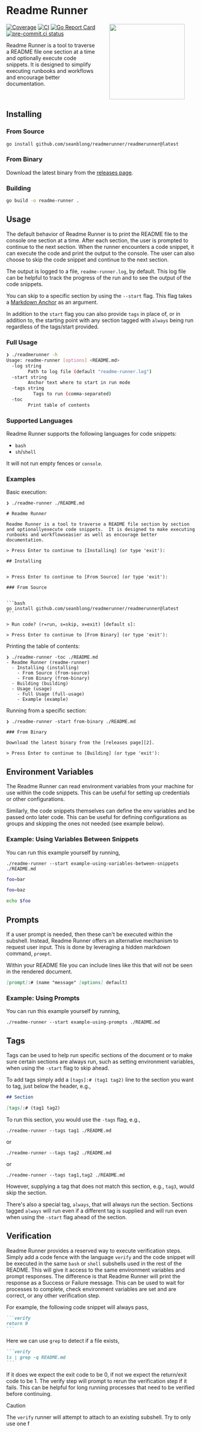 # Readme Runner

<img align="right" hspace="30" width="auto" height="200" src="./assets/readmerunner.png">

[![Coverage](https://img.shields.io/badge/Coverage-80.6%25-brightgreen)](https://github.com/seanblong/readmerunner/actions/workflows/test.yaml)
[![CI](https://github.com/seanblong/embedmd/actions/workflows/test.yaml/badge.svg)](https://github.com/seanblong/readmerunner/actions/workflows/test.yaml)
[![Go Report Card](https://goreportcard.com/badge/github.com/seanblong/readmerunner)](https://goreportcard.com/report/github.com/seanblong/readmerunner)
[![pre-commit.ci status](https://results.pre-commit.ci/badge/github/seanblong/readmerunner/main.svg)](https://results.pre-commit.ci/latest/github/seanblong/readmerunner/main)

Readme Runner is a tool to traverse a README file one section at a time and optionally
execute code snippets.  It is designed to simplify executing runbooks and workflows
and encourage better documentation.

<br>

## Installing

### From Source

```bash
go install github.com/seanblong/readmerunner/readmerunner@latest
```

### From Binary

Download the latest binary from the [releases page][2].

### Building

```bash
go build -o readme-runner .
```

## Usage

The default behavior of Readme Runner is to print the README file to the console
one section at a time.  After each section, the user is prompted to continue to
the next section.  When the runner encounters a code snippet, it can execute the
code and print the output to the console.  The user can also choose to skip the
code snippet and continue to the next section.

The output is logged to a file, `readme-runner.log`, by default.  This log file
can be helpful to track the progress of the run and to see the output of the code
snippets.

You can skip to a specific section by using the `--start` flag.  This flag takes
a [Markdown Anchor][1] as an argument.

In addition to the `start` flag you can also provide `tags` in place of, or in addition
to, the starting point with any section tagged with `always` being run regardless
of the tags/start provided.

### Full Usage

```bash
❯ ./readmerunner -h
Usage: readme-runner [options] <README.md>
  -log string
        Path to log file (default "readme-runner.log")
  -start string
        Anchor text where to start in run mode
  -tags string
          Tags to run (comma-separated)
  -toc
        Print table of contents
```

### Supported Languages

Readme Runner supports the following languages for code snippets:

- `bash`
- `sh`/`shell`

It will not run empty fences or `console`.

### Examples

Basic execution:

````console
❯ ./readme-runner ./README.md

# Readme Runner

Readme Runner is a tool to traverse a README file section by section and optionallyexecute code snippets.  It is designed to make executing runbooks and workflowseasier as well as encourage better documentation.

> Press Enter to continue to [Installing] (or type 'exit'):

## Installing


> Press Enter to continue to [From Source] (or type 'exit'):

### From Source


```bash
go install github.com/seanblong/readmerunner/readmerunner@latest
```

> Run code? (r=run, s=skip, x=exit) [default s]:

> Press Enter to continue to [From Binary] (or type 'exit'):
````

Printing the table of contents:

```console
❯ ./readme-runner -toc ./README.md
- Readme Runner (readme-runner)
  - Installing (installing)
    - From Source (from-source)
    - From Binary (from-binary)
  - Building (building)
  - Usage (usage)
    - Full Usage (full-usage)
    - Example (example)
```

Running from a specific section:

```console
❯ ./readme-runner -start from-binary ./README.md

### From Binary

Download the latest binary from the [releases page][2].

> Press Enter to continue to [Building] (or type 'exit'):
```

## Environment Variables

The Readme Runner can read environment variables from your machine for use within
the code snippets.  This can be useful for setting up credentials or other
configurations.

Similarly, the code snippets themselves can define the env variables and be passed
onto later code.  This can be useful for defining configurations as groups and
skipping the ones not needed (see example below).

### Example: Using Variables Between Snippets

You can run this example yourself by running,

```console
./readme-runner --start example-using-variables-between-snippets ./README.md
```

```bash
foo=bar
```

```bash
foo=baz
```

```bash
echo $foo
```

## Prompts

If a user prompt is needed, then these can't be executed within the subshell.  Instead,
Readme Runner offers an alternative mechanism to request user input.  This is done
by leveraging a hidden markdown command, `prompt`.

Within your README file you can include lines like this that will not be seen in
the rendered document.

```markdown
[prompt]:# (name "message" [options] default)
```

### Example: Using Prompts

[prompt]:# (foo "Hello world!" [y] n)

You can run this example yourself by running,

```console
./readme-runner --start example-using-prompts ./README.md
```

## Tags

Tags can be used to help run specific sections of the document or to make sure
certain sections are always run, such as setting environment variables, when using
the `-start` flag to skip ahead.

To add tags simply add a `[tags]:# (tag1 tag2)` line to the section you want to
tag, just below the header, e.g.,

```markdown
## Section

[tags]:# (tag1 tag2)
```

To run this section, you would use the `-tags` flag, e.g.,

```console
./readme-runner --tags tag1 ./README.md
```

or

```console
./readme-runner --tags tag2 ./README.md
```

or

```console
./readme-runner --tags tag1,tag2 ./README.md
```

However, supplying a tag that does not match this section, e.g., `tag3`, would skip
the section.

There's also a special tag, `always`, that will always run the section.  Sections
tagged `always` will run even if a different tag is supplied and will run even when
using the `-start` flag ahead of the section.

## Verification

Readme Runner provides a reserved way to execute verification steps.  Simply add
a code fence with the language `verify` and the code snippet will be executed in
the same `bash` or `shell` subshells used in the rest of the README.  This will
give it access to the same environment variables and prompt responses.  The difference
is that Readme Runner will print the response as a Success or Failure message.
This can be used to wait for processes to complete, check environment variables
are set and are correct, or any other verification step.

For example, the following code snippet will always pass,

````markdown
```verify
return 0
```
````

Here we can use `grep` to detect if a file exists,

````markdown
```verify
ls | grep -q README.md
```
````

If it does we expect the exit code to be 0, if not we expect the return/exit code
to be 1.  The verify step will prompt to rerun the verification step if it fails.
This can be helpful for long running processes that need to be verified before continuing.

> [!CAUTION]
> The `verify` runner will attempt to attach to an existing subshell.  Try to only
> use one f


<!-- links -->
[1]: https://gist.github.com/asabaylus/3071099
[2]: https://github.com/seanblong/readmerunner/releases
